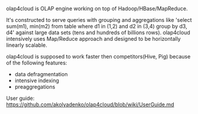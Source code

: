 olap4cloud is OLAP engine working on top of Hadoop/HBase/MapReduce.

It's constructed to serve queries with grouping and aggregations like 'select sum(m1), min(m2) from table where d1 in (1,2) and d2 in (3,4) group by d3, d4' against large data sets (tens and hundreds of billions rows). olap4cloud intensively uses Map/Reduce approach and designed to be horizontally linearly scalable.

olap4cloud is supposed to work faster then competitors(Hive, Pig) because of the following features:

* data defragmentation
* intensive indexing
* preaggregations

User guide: https://github.com/akolyadenko/olap4cloud/blob/wiki/UserGuide.md
